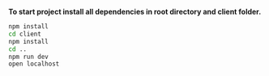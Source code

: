 **To start project install all dependencies in root directory and **client** folder.**

```sh
npm install
cd client
npm install
cd ..
npm run dev
open localhost
```
